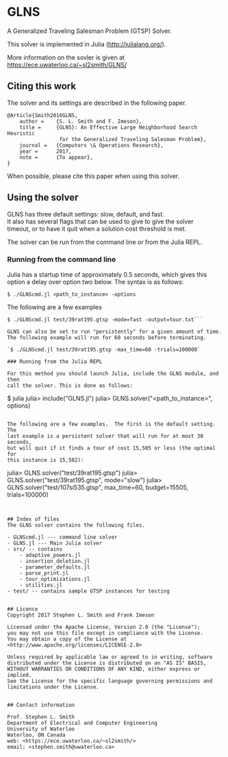 # GLNS

A Generalized Traveling Salesman Problem (GTSP) Solver.  

This solver is implemented in Julia (<http://julialang.org/>).  

More information on the sovler is given at <https://ece.uwaterloo.ca/~sl2smith/GLNS/>

## Citing this work
The solver and its settings are described in the following paper.  

	@Article{Smith2016GLNS,
		author =    {S. L. Smith and F. Imeson},
		title =     {GLNS}: An Effective Large Neighborhood Search Heuristic
		             for the Generalized Traveling Salesman Problem},
		journal =   {Computers \& Operations Research},
		year =      2017,
		note =      {To appear},  
	}

When possible, please cite this paper when using this solver.


## Using the solver

GLNS has three default settings: slow, default, and fast.  
It also has several flags that can be used to give to give the solver  
timeout, or to have it quit when a solution cost threshold is met.

The solver can be run from the command line or from the Julia REPL. 

### Running from the command line


Julia has a startup time of approximately 0.5 seconds, which gives this  
option a delay over option two below.  The syntax is as follows:


`$ ./GLNScmd.jl <path_to_instance> -options`

The following are a few examples

```$ ./GLNScmd.jl test/39rat195.gtsp
$ ./GLNScmd.jl test/39rat195.gtsp -mode=fast -output=tour.txt```

GLNS can also be set to run "persistently" for a given amount of time.   
The following example will run for 60 seconds before terminating.

`$ ./GLNScmd.jl test/39rat195.gtsp -max_time=60 -trials=100000`

### Running from the Julia REPL

For this method you should launch Julia, include the GLNS module, and then   
call the solver. This is done as follows:

```
$ julia
julia> include("GLNS.jl")
julia> GLNS.solver("<path_to_instance>", options)
```

The following are a few examples.  The first is the default setting.  The   
last example is a persistent solver that will run for at most 30 seconds,   
but will quit if it finds a tour of cost 15,505 or less (the optimal for   
this instance is 15,502):

```
julia> GLNS.solver("test/39rat195.gtsp") 
julia> GLNS.solver("test/39rat195.gtsp", mode="slow")
julia> GLNS.solver("test/107si535.gtsp", max_time=60, budget=15505, trials=100000)
```


## Index of files
The GLNS solver contains the following files.

- GLNScmd.jl --- command line solver
- GLNS.jl --- Main Julia solver
- src/ -- contains
	- adaptive_powers.jl
	- insertion_deletion.jl
	- parameter_defaults.jl
	- parse_print.jl
	- tour_optimizations.jl
	- utilities.jl
- test/ -- contains sample GTSP instances for testing


## Licence 
Copyright 2017 Stephen L. Smith and Frank Imeson

Licensed under the Apache License, Version 2.0 (the "License");  
you may not use this file except in compliance with the License.  
You may obtain a copy of the License at  <http://www.apache.org/licenses/LICENSE-2.0>

Unless required by applicable law or agreed to in writing, software  
distributed under the License is distributed on an "AS IS" BASIS,  
WITHOUT WARRANTIES OR CONDITIONS OF ANY KIND, either express or implied.  
See the License for the specific language governing permissions and  
limitations under the License.
 

## Contact information 

Prof. Stephen L. Smith  
Department of Electrical and Computer Engineering  
University of Waterloo  
Waterloo, ON Canada  
web: <https://ece.uwaterloo.ca/~sl2smith/>  
email: <stephen.smith@uwaterloo.ca>
